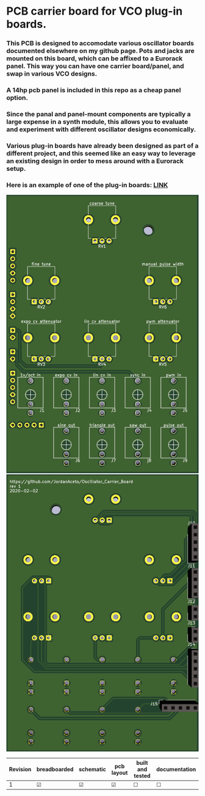 # PCB carrier board for VCO plug-in boards.

### This PCB is designed to accomodate various oscillator boards documented elsewhere on my github page. Pots and jacks are mounted on this board, which can be affixed to a Eurorack panel. This way you can have one carrier board/panel, and swap in various VCO designs. 

### A 14hp pcb panel is included in this repo as a cheap panel option.

### Since the panal and panel-mount components are typically a large expense in a synth module, this allows you to evaluate and experiment with different oscillator designs economically.

### Various plug-in boards have already been designed as part of a different project, and this seemed like an easy way to leverage an existing design in order to mess around with a Eurorack setup.

### Here is an example of one of the plug-in boards: [LINK](https://github.com/JordanAceto/CEM3340_VCO "CEM3340 VCO")

![PCB Front](./main_pcb/pics/pcb_front.png) ![PCB Rear](./main_pcb/pics/pcb_rear.png)

Revision | breadboarded | schematic | pcb layout | built and tested | documentation
------|--------------|-----------|------------|------------------|---------------
1       | &#9745; | &#9745; | &#9745; | &#9744; | &#9744; 
